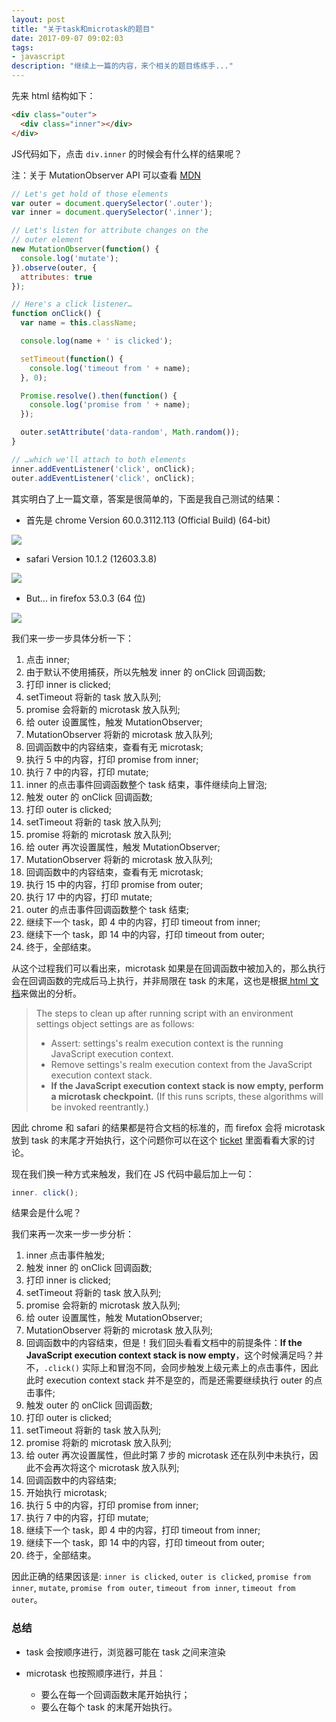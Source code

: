 ```yaml
---
layout: post
title: "关于task和microtask的题目"
date: 2017-09-07 09:02:03
tags:
- javascript
description: "继续上一篇的内容，来个相关的题目练练手..."
---
```


先来 html 结构如下：

```html
<div class="outer">
  <div class="inner"></div>
</div>
```

JS代码如下，点击 `div.inner` 的时候会有什么样的结果呢？

注：关于 MutationObserver API 可以查看 [MDN](https://developer.mozilla.org/zh-CN/docs/Web/API/MutationObserver)

```js
// Let's get hold of those elements
var outer = document.querySelector('.outer');
var inner = document.querySelector('.inner');

// Let's listen for attribute changes on the
// outer element
new MutationObserver(function() {
  console.log('mutate');
}).observe(outer, {
  attributes: true
});

// Here's a click listener…
function onClick() {
  var name = this.className;

  console.log(name + ' is clicked');

  setTimeout(function() {
    console.log('timeout from ' + name);
  }, 0);

  Promise.resolve().then(function() {
    console.log('promise from ' + name);
  });

  outer.setAttribute('data-random', Math.random());
}

// …which we'll attach to both elements
inner.addEventListener('click', onClick);
outer.addEventListener('click', onClick);

```

其实明白了上一篇文章，答案是很简单的，下面是我自己测试的结果：


- 首先是 chrome Version 60.0.3112.113 (Official Build) (64-bit)

![]({{site.url}}/assets/images/2017-09-07/chrome.png)

- safari Version 10.1.2 (12603.3.8)

![]({{site.url}}/assets/images/2017-09-07/safari.png)

- But... in firefox 53.0.3 (64 位)

![]({{site.url}}/assets/images/2017-09-07/firefox.png)

我们来一步一步具体分析一下：

1. 点击 inner;
2. 由于默认不使用捕获，所以先触发 inner 的 onClick 回调函数;
3. 打印 inner is clicked;
4. setTimeout 将新的 task 放入队列;
5. promise 会将新的 microtask 放入队列;
6. 给 outer 设置属性，触发 MutationObserver;
7. MutationObserver 将新的 microtask 放入队列;
8. 回调函数中的内容结束，查看有无 microtask;
9. 执行 5 中的内容，打印 promise from inner;
10. 执行 7 中的内容，打印 mutate;
11. inner 的点击事件回调函数整个 task 结束，事件继续向上冒泡;
12. 触发 outer 的 onClick 回调函数;
13. 打印 outer is clicked;
14. setTimeout 将新的 task 放入队列;
15. promise 将新的 microtask 放入队列;
16. 给 outer 再次设置属性，触发 MutationObserver;
17. MutationObserver 将新的 microtask 放入队列;
18. 回调函数中的内容结束，查看有无 microtask;
19. 执行 15 中的内容，打印 promise from outer;
20. 执行 17 中的内容，打印 mutate;
21. outer 的点击事件回调函数整个 task 结束;
22. 继续下一个 task，即 4 中的内容，打印 timeout from inner;
22. 继续下一个 task，即 14 中的内容，打印 timeout from outer;
23. 终于，全部结束。

从这个过程我们可以看出来，microtask 如果是在回调函数中被加入的，那么执行会在回调函数的完成后马上执行，并非局限在 task 的末尾，这也是根据[ html 文档](https://html.spec.whatwg.org/multipage/webappapis.html#calling-scripts:perform-a-microtask-checkpoint)来做出的分析。

> The steps to clean up after running script with an environment settings object settings are as follows:
> - Assert: settings's realm execution context is the running JavaScript execution context.
> - Remove settings's realm execution context from the JavaScript execution context stack.
> - **If the JavaScript execution context stack is now empty, perform a microtask checkpoint.** (If this runs scripts, these algorithms will be invoked reentrantly.)

因此 chrome 和 safari 的结果都是符合文档的标准的，而 firefox 会将 microtask 放到 task 的末尾才开始执行，这个问题你可以在这个 [ticket](https://bugzilla.mozilla.org/show_bug.cgi?id=1193394) 里面看看大家的讨论。

现在我们换一种方式来触发，我们在 JS 代码中最后加上一句：

```js
inner. click();
```

结果会是什么呢？

我们来再一次来一步一步分析：

1. inner 点击事件触发;
2. 触发 inner 的 onClick 回调函数;
3. 打印 inner is clicked;
4. setTimeout 将新的 task 放入队列;
5. promise 会将新的 microtask 放入队列;
6. 给 outer 设置属性，触发 MutationObserver;
7. MutationObserver 将新的 microtask 放入队列;
8. 回调函数中的内容结束，但是！我们回头看看文档中的前提条件：**If the JavaScript execution context stack is now empty**，这个时候满足吗？并不，`.click()` 实际上和冒泡不同，会同步触发上级元素上的点击事件，因此此时 execution context stack 并不是空的，而是还需要继续执行 outer 的点击事件;
9. 触发 outer 的 onClick 回调函数;
10. 打印 outer is clicked;
11. setTimeout 将新的 task 放入队列;
12. promise 将新的 microtask 放入队列;
13. 给 outer 再次设置属性，但此时第 7 步的 microtask 还在队列中未执行，因此不会再次将这个 microtask 放入队列;
14. 回调函数中的内容结束;
15. 开始执行 microtask;
16. 执行 5 中的内容，打印 promise from inner;
17. 执行 7 中的内容，打印 mutate;
18. 继续下一个 task，即 4 中的内容，打印 timeout from inner;
19. 继续下一个 task，即 14 中的内容，打印 timeout from outer;
20. 终于，全部结束。

因此正确的结果因该是: `inner is clicked`, `outer is clicked`, `promise from inner`, `mutate`, `promise from outer`, `timeout from inner`, `timeout from outer`。

### 总结

- task 会按顺序进行，浏览器可能在 task 之间来渲染

- microtask 也按照顺序进行，并且：
  - 要么在每一个回调函数末尾开始执行；
  - 要么在每个 task 的末尾开始执行。

